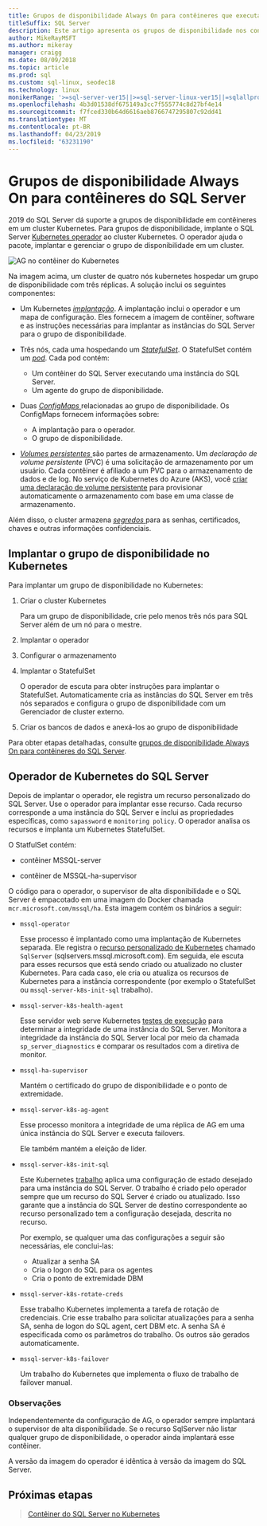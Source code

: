 ```yaml
---
title: Grupos de disponibilidade Always On para contêineres que executam o Linux
titleSuffix: SQL Server
description: Este artigo apresenta os grupos de disponibilidade nos contêineres do SQL Server
author: MikeRayMSFT
ms.author: mikeray
manager: craigg
ms.date: 08/09/2018
ms.topic: article
ms.prod: sql
ms.custom: sql-linux, seodec18
ms.technology: linux
monikerRange: '>=sql-server-ver15||>=sql-server-linux-ver15||=sqlallproducts-allversions'
ms.openlocfilehash: 4b3d01538df675149a3cc7f555774c8d27bf4e14
ms.sourcegitcommit: f7fced330b64d6616aeb8766747295807c92dd41
ms.translationtype: MT
ms.contentlocale: pt-BR
ms.lasthandoff: 04/23/2019
ms.locfileid: "63231190"
---
```

# <a name="always-on-availability-groups-for-sql-server-containers"></a>Grupos de disponibilidade Always On para contêineres do SQL Server

2019 do SQL Server dá suporte a grupos de disponibilidade em contêineres em um cluster Kubernetes. Para grupos de disponibilidade, implante o SQL Server [Kubernetes operador](https://coreos.com/blog/introducing-operators.html) ao cluster Kubernetes. O operador ajuda o pacote, implantar e gerenciar o grupo de disponibilidade em um cluster.

![AG no contêiner do Kubernetes](media/tutorial-sql-server-ag-containers-kubernetes/KubernetesCluster.png)

Na imagem acima, um cluster de quatro nós kubernetes hospedar um grupo de disponibilidade com três réplicas. A solução inclui os seguintes componentes:

* Um Kubernetes [ *implantação*](https://kubernetes.io/docs/concepts/workloads/controllers/deployment/). A implantação inclui o operador e um mapa de configuração. Eles fornecem a imagem de contêiner, software e as instruções necessárias para implantar as instâncias do SQL Server para o grupo de disponibilidade.

* Três nós, cada uma hospedando um [ *StatefulSet*](https://kubernetes.io/docs/concepts/workloads/controllers/statefulset/). O StatefulSet contém um [ *pod*](https://kubernetes.io/docs/concepts/workloads/pods/pod-overview/). Cada pod contém:
  * Um contêiner do SQL Server executando uma instância do SQL Server.
  * Um agente do grupo de disponibilidade. 

* Duas [ *ConfigMaps* ](https://kubernetes.io/docs/tasks/configure-pod-container/configure-pod-configmap/) relacionadas ao grupo de disponibilidade. Os ConfigMaps fornecem informações sobre:
  * A implantação para o operador.
  * O grupo de disponibilidade.

 * [*Volumes persistentes* ](https://kubernetes.io/docs/concepts/storage/persistent-volumes/) são partes de armazenamento. Um *declaração de volume persistente* (PVC) é uma solicitação de armazenamento por um usuário. Cada contêiner é afiliado a um PVC para o armazenamento de dados e de log. No serviço de Kubernetes do Azure (AKS), você [criar uma declaração de volume persistente](https://docs.microsoft.com/azure/aks/azure-disks-dynamic-pv) para provisionar automaticamente o armazenamento com base em uma classe de armazenamento.


Além disso, o cluster armazena [ *segredos* ](https://kubernetes.io/docs/concepts/configuration/secret/) para as senhas, certificados, chaves e outras informações confidenciais.

## <a name="deploy-the-availability-group-in-kubernetes"></a>Implantar o grupo de disponibilidade no Kubernetes

Para implantar um grupo de disponibilidade no Kubernetes:

1. Criar o cluster Kubernetes

   Para um grupo de disponibilidade, crie pelo menos três nós para SQL Server além de um nó para o mestre.

1. Implantar o operador

1. Configurar o armazenamento

1. Implantar o StatefulSet

   O operador de escuta para obter instruções para implantar o StatefulSet. Automaticamente cria as instâncias do SQL Server em três nós separados e configura o grupo de disponibilidade com um Gerenciador de cluster externo.

1. Criar os bancos de dados e anexá-los ao grupo de disponibilidade

Para obter etapas detalhadas, consulte [grupos de disponibilidade Always On para contêineres do SQL Server](sql-server-ag-kubernetes.md).

## <a name="sql-server-kubernetes-operator"></a>Operador de Kubernetes do SQL Server

Depois de implantar o operador, ele registra um recurso personalizado do SQL Server. Use o operador para implantar esse recurso.  Cada recurso corresponde a uma instância do SQL Server e inclui as propriedades específicas, como `sapassword` e `monitoring policy`. O operador analisa os recursos e implanta um Kubernetes StatefulSet.

O StatfulSet contém:

* contêiner MSSQL-server

* contêiner de MSSQL-ha-supervisor

O código para o operador, o supervisor de alta disponibilidade e o SQL Server é empacotado em uma imagem do Docker chamada `mcr.microsoft.com/mssql/ha`. Esta imagem contém os binários a seguir:

* `mssql-operator`

    Esse processo é implantado como uma implantação de Kubernetes separada. Ele registra o [recurso personalizado de Kubernetes](https://kubernetes.io/docs/concepts/extend-kubernetes/api-extension/custom-resources/) chamado `SqlServer` (sqlservers.mssql.microsoft.com). Em seguida, ele escuta para esses recursos que está sendo criado ou atualizado no cluster Kubernetes. Para cada caso, ele cria ou atualiza os recursos de Kubernetes para a instância correspondente (por exemplo o StatefulSet ou `mssql-server-k8s-init-sql` trabalho).

* `mssql-server-k8s-health-agent`

    Esse servidor web serve Kubernetes [testes de execução](https://kubernetes.io/docs/tasks/configure-pod-container/configure-liveness-readiness-probes/) para determinar a integridade de uma instância do SQL Server. Monitora a integridade da instância do SQL Server local por meio da chamada `sp_server_diagnostics` e comparar os resultados com a diretiva de monitor.

* `mssql-ha-supervisor`

   Mantém o certificado do grupo de disponibilidade e o ponto de extremidade. 

* `mssql-server-k8s-ag-agent`
  
    Esse processo monitora a integridade de uma réplica de AG em uma única instância do SQL Server e executa failovers.

    Ele também mantém a eleição de líder.

* `mssql-server-k8s-init-sql`
  
    Este Kubernetes [trabalho](https://kubernetes.io/docs/concepts/workloads/controllers/jobs-run-to-completion/) aplica uma configuração de estado desejado para uma instância do SQL Server. O trabalho é criado pelo operador sempre que um recurso do SQL Server é criado ou atualizado. Isso garante que a instância do SQL Server de destino correspondente ao recurso personalizado tem a configuração desejada, descrita no recurso.

    Por exemplo, se qualquer uma das configurações a seguir são necessárias, ele conclui-las:
  * Atualizar a senha SA
  * Cria o logon do SQL para os agentes
  * Cria o ponto de extremidade DBM

* `mssql-server-k8s-rotate-creds`
  
    Esse trabalho Kubernetes implementa a tarefa de rotação de credenciais. Crie esse trabalho para solicitar atualizações para a senha SA, senha de logon do SQL agent, cert DBM etc. A senha SA é especificada como os parâmetros do trabalho. Os outros são gerados automaticamente.

* `mssql-server-k8s-failover`

   Um trabalho do Kubernetes que implementa o fluxo de trabalho de failover manual.

### <a name="notes"></a>Observações

Independentemente da configuração de AG, o operador sempre implantará o supervisor de alta disponibilidade. Se o recurso SqlServer não listar qualquer grupo de disponibilidade, o operador ainda implantará esse contêiner.

A versão da imagem do operador é idêntica à versão da imagem do SQL Server.

## <a name="next-steps"></a>Próximas etapas

> [Contêiner do SQL Server no Kubernetes](tutorial-sql-server-containers-kubernetes.md)
